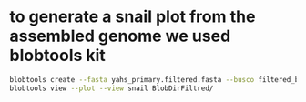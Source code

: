 # to generate a snail plot from the assembled genome we used blobtools kit
````bash
blobtools create --fasta yahs_primary.filtered.fasta --busco filtered_busco.tsv BlobDirFiltred
blobtools view --plot --view snail BlobDirFiltred/

````
